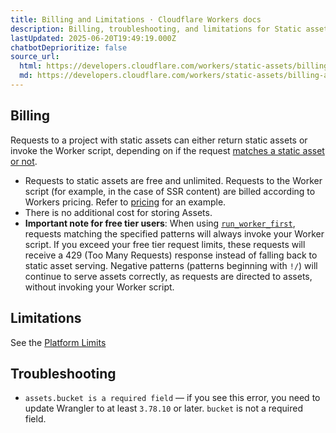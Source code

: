 ```yaml
---
title: Billing and Limitations · Cloudflare Workers docs
description: Billing, troubleshooting, and limitations for Static assets on Workers
lastUpdated: 2025-06-20T19:49:19.000Z
chatbotDeprioritize: false
source_url:
  html: https://developers.cloudflare.com/workers/static-assets/billing-and-limitations/
  md: https://developers.cloudflare.com/workers/static-assets/billing-and-limitations/index.md
---
```


## Billing

Requests to a project with static assets can either return static assets or invoke the Worker script, depending on if the request [matches a static asset or not](https://developers.cloudflare.com/workers/static-assets/routing/).

* Requests to static assets are free and unlimited. Requests to the Worker script (for example, in the case of SSR content) are billed according to Workers pricing. Refer to [pricing](https://developers.cloudflare.com/workers/platform/pricing/#example-2) for an example.
* There is no additional cost for storing Assets.
* **Important note for free tier users**: When using [`run_worker_first`](https://developers.cloudflare.com/workers/static-assets/binding/#run_worker_first), requests matching the specified patterns will always invoke your Worker script. If you exceed your free tier request limits, these requests will receive a 429 (Too Many Requests) response instead of falling back to static asset serving. Negative patterns (patterns beginning with `!/`) will continue to serve assets correctly, as requests are directed to assets, without invoking your Worker script.

## Limitations

See the [Platform Limits](https://developers.cloudflare.com/workers/platform/limits/#static-assets)

## Troubleshooting

* `assets.bucket is a required field` — if you see this error, you need to update Wrangler to at least `3.78.10` or later. `bucket` is not a required field.
